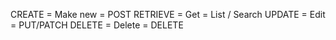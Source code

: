 CREATE = Make new = POST
RETRIEVE = Get = List / Search
UPDATE = Edit = PUT/PATCH
DELETE = Delete = DELETE
